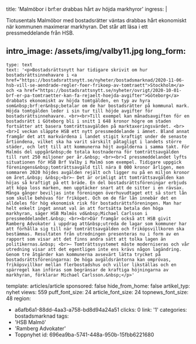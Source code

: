 title: 'Malmöbor i brf:er drabbas hårt av höjda markhyror'
ingress: |
  <p>Tiotusentals Malmöbor med bostadsrätter väntas drabbas hårt ekonomiskt när kommunen maximerar markhyran. Det står att läsa i ett pressmeddelande från HSB.
  </p>
  
intro_image: /assets/img/valby11.jpg
long_form:
  -
    type: text
    text: '<p>Bostadsrättsnytt har tidigare skrivit om hur bostadsrättsinnehavare i <a href="https://bostadsrattsnytt.se/nyheter/bostadsmarknad/2020-11-06-hsb-vill-se-aendrade-regler-foer-frikoep-av-tomtraett">Stockholm</a> och <a href="https://bostadsrattsnytt.se/nyheter/ovrigt/2020-10-01-brf-er-pa-tomtraetter-kan-fa-rejaelt-hoejda-avgifter">Göteborg</a> drabbats ekonomiskt av höjda tomtgälden, en typ av hyra som&nbsp;brf:er&nbsp;betalar om de har bostadsrätter på kommunal mark. Höjda tomtgälden leder i sin tur till höjde avgifter för bostadsrättsinnehavare. <br><br>Till exempel kan månadsavgiften för en bostadsrätt i Göteborg bli i snitt 1 648 kronor högre om staden fortsätter att basera tomträttsavgälden på marktaxeringsvärdet. <br><br>I veckan släppte HSB ett nytt pressmeddelande i ämnet. Bland annat framgår det att markvärdena i landet stigit kraftigt under de senaste årtiondena, vilket ska ha varit särskilt påtagligt i landets större städer, och lett till att kommunerna höjt avgälderna i samma takt. För Malmös del uppgår&nbsp;de totala kostnaderna för tomträttsavgälden till runt 250 miljoner per år.&nbsp; <br><br>I pressmeddelandet lyfts situationen för HSB Brf Valby i Malmö som exempel. Tidigare uppgick föreningens&nbsp;tomträttsavgäld till nära 8 000 kronor årligen, men sommaren 2020 höjdes avgälden rejält och ligger nu på en miljon kronor om året.&nbsp; &nbsp;<br>– Det är orimligt att tomträttsavgälden kan höjas så kraftigt på ett bräde. En del bostadsrättsföreningar erbjuds att köpa loss marken, men upptäcker snart att de sitter i en rävsax. Många gånger beviljas inte föreningen överhuvudtaget ett så stort lån som skulle behövas för friköpet. Och om de får lån innebär det en alldeles för hög ekonomisk risk för bostadsrättsföreningen. Man har helt enkelt inget annat val än att fortsätta betala den höga markhyran, säger HSB Malmös vd&nbsp;Michael Carlsson i pressmeddelandet.&nbsp; <br><br>Där framgår också att HSB givit Ramberg Advokater i uppdrag att&nbsp;utreda de lagar som kommuner har att förhålla sig till när tomträttsavgälden och friköpsvillkoren ska bestämmas. Resultaten från utredningen presenteras nu i form av en rapport som visar att det finns andra sätt att tolka lagen än politikernas.&nbsp; <br>– Tomträttssystemet måste moderniseras och vår utredning visar att det egentligen inte ens krävs någon lagändring. Genom tre åtgärder kan kommunerna avsevärt lätta trycket på bostadsrättsföreningarna: De höga avgäldsräntorna kan omprövas, friköpsvillkor mellan flerbostadshus och villor likställas och en spärregel kan införas som begränsar de kraftiga höjningarna av markhyran, förklarar Michael Carlsson.&nbsp;</p>'
template: articles/article
sponsored: false
hide_from_home: false
artikel_typ: nyhet
views: 559
puff_font_size: 24
article_font_size: 24
topnews_font_size: 48
region:
  - a6afb6a1-88dd-4aa3-a758-bd8d94a24a51
clicks: 0
link: '1'
categories: bostadsmarknad
tags:
  - 'HSB Malmö'
  - 'Ramberg Advokater'
  - Toppnyhet
id: 696ea9ba-5741-448a-950b-15fbb6221680
